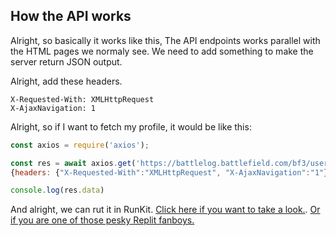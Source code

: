 

## How the API works
Alright, so basically it works like this, The API endpoints works parallel with the HTML pages we normaly see. We need to add something to make the server return JSON output. 

Alright, add these headers.
```
X-Requested-With: XMLHttpRequest
X-AjaxNavigation: 1
```

Alright, so if I want to fetch my profile, it would be like this:
```js
const axios = require('axios');

const res = await axios.get('https://battlelog.battlefield.com/bf3/user/Nefomemes',
{headers: {"X-Requested-With":"XMLHttpRequest", "X-AjaxNavigation":"1"}})

console.log(res.data)
```

And alright, we can rut it in RunKit. [Click here if you want to take a look.](https://runkit.com/nefomemes/axios-battlelog-api-user). [Or if you are one of those pesky Replit fanboys.](https://repl.it/@Nefomemes/axios-battlelog-api-user#index.js)

